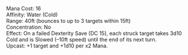 Mana Cost: 16  
Affinity: Water (Cold)  
Range: 40ft (bounces to up to 3 targets within 15ft)  
Concentration: No  
Effect: On a failed Dexterity Save (DC 15), each struck target takes 3d10 Cold and is Slowed (–10ft speed) until the end of its next turn.  
Upcast: +1 target and +1d10 per x2 Mana.